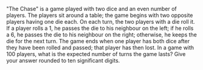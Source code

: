 
"The Chase" is a game played with two dice and an even number of players.
The players sit around a table; the game begins with two opposite players having one die each. On each turn, the two players with a die roll it.
If a player rolls a 1, he passes the die to his neighbour on the left; if he rolls a 6, he passes the die to his neighbour on the right; otherwise, he keeps the die for the next turn.
The game ends when one player has both dice after they have been rolled and passed; that player has then lost.
In a game with 100 players, what is the expected number of turns the game lasts?
Give your answer rounded to ten significant digits.
